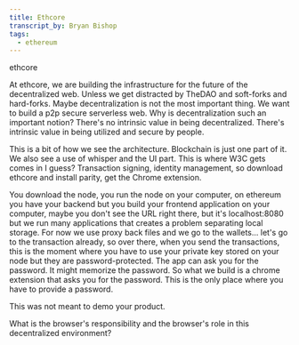 ```yaml
---
title: Ethcore
transcript_by: Bryan Bishop
tags:
  - ethereum
---
```

ethcore

At ethcore, we are building the infrastructure for the future of the decentralized web. Unless we get distracted by TheDAO and soft-forks and hard-forks. Maybe decentralization is not the most important thing. We want to build a p2p secure serverless web. Why is decentralization such an important notion? There's no intrinsic value in being decentralized. There's intrinsic value in being utilized and secure by people.

This is a bit of how we see the architecture. Blockchain is just one part of it. We also see a use of whisper and the UI part. This is where W3C gets comes in I guess? Transaction signing, identity management, so download ethcore and install parity, get the Chrome extension.

You download the node, you run the node on your computer, on ethereum you have your backend but you build your frontend application on your computer, maybe you don't see the URL right there, but it's localhost:8080 but we run many applications that creates a problem separating local storage. For now we use proxy back files and we go to the wallets... let's go to the transaction already, so over there, when you send the transactions, this is the moment where you have to use your private key stored on your node but they are password-protected. The app can ask you for the password. It might memorize the password. So what we build is a chrome extension that asks you for the password. This is the only place where you have to provide a password.

This was not meant to demo your product.

What is the browser's responsibility and the browser's role in this decentralized environment?
